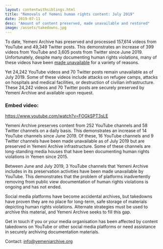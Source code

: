 ```yaml
---
layout: contentwithsiblings.html
title: "Removals of Yemeni human rights content: July 2019"
date: 2019-07-11
desc: "Amount of content preserved, made unavailable and restored"
image: /assets/takedowns.jpg
---
```


To date, Yemeni Archive has preserved and processed 157,614 videos from YouTube and 49,349 Twitter posts. This demonstrates an increase of 399 videos from YouTube and 3,605 posts from Twitter since June 2019. Unfortunately, despite many documenting human rights violations, many of these videos have been [made unavailable](https://Yemeniarchive.org/en/tech-advocacy) for a variety of reasons.

Yet 24,242 YouTube videos and 70 Twitter posts remain unavailable as of July 2019. Some of these videos include attacks on refugee camps, attacks on hospitals and medical facilities, or destruction of civilian infrastructure. These 24,242 videos and 70 Twitter posts are securely preserved by Yemeni Archive and available upon request.

### Embed video:
https://www.youtube.com/watch?v=FOGkSPT3sLE

Yemeni Archive preserves content from 252 YouTube channels and 58 Twitter channels on a daily basis. This demonstrates an increase of 14 YouTube channels since June 2019. Of these, 16 YouTube channels and 9 Twitter channels have been made unavailable as of July 2019 but are preserved in Yemeni Archive infrastructure. Some of these channels are long-standing media houses that have been documenting human rights violations in Yemen since 2015.

Between June and July 2019, 3 YouTube channels that Yemeni Archive includes in its preservation activities have been made unavailable by YouTube. This demonstrates that the problem of platforms inadvertently removing from public view documentation of human rights violations is ongoing and has not ended.

Social media platforms have become accidental archives, but takedowns have proven they are no place for long-term, safe storage of materials depicting human rights violations. Alternate strategies must be used to archive this material, and Yemeni Archive seeks to fill this gap.

Get in touch if you or your media organisation has been affected by content takedowns on YouTube or other social media platforms or need assistance in securely archiving documentation materials.

Contact: info@yemeniarchive.org
